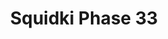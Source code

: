 ---
slug: squidki-phase-33
title: Squidki Phase 33
description: "Squidki Phase 33 is an exciting online game. Play for free directly in your browser!"
icon: /images/new_mods/Sprunki Phase 33.png
url: https://wowtbc.net/sprunkin/phase33/index.html
previewImage: /images/new_mods/Sprunki Phase 33.png
type: new mods

# SEO配置
seo:
  title: "Squidki Phase 33 - Play Free Online Game | Fun Browser Games"
  description: "Squidki Phase 33 - Play this fun online game for free in your browser. No download required!"
  ogImage: "/images/new_mods/Sprunki Phase 33.png"
  keywords: "squidki-phase-33, online game, browser game, free game, new mods game, play online"

videoUrls:
  - https://www.youtube.com/embed/example1
  - https://www.youtube.com/embed/example2

whyPlay:
  title: "Why Play Squidki Phase 33?"
  items:
    - "Immersive Gameplay: Squidki Phase 33 offers an engaging and immersive gaming experience that will keep you entertained for hours"
    - "Challenging Levels: Test your skills with increasingly difficult challenges and obstacles"
    - "Beautiful Graphics: Enjoy stunning visuals and smooth animations that bring the game world to life"
    - "Regular Updates: New content and features are added regularly to keep the game fresh and exciting"
    - "Free to Play: Experience all the fun without spending a penny"
    - "Community Features: Connect with other players, share strategies, and compete for high scores"
    - "Cross-Platform: Play on any device with a web browser, no downloads required"

features:
  title: "Key Features of Squidki Phase 33"
  image: "/images/new_mods/Sprunki Phase 33.png"
  items:
    - "Intuitive Controls: Easy to learn controls make Squidki Phase 33 accessible for players of all skill levels"
    - "Multiple Game Modes: Enjoy various gameplay options that provide different challenges and experiences"
    - "Character Customization: Personalize your gaming experience with unique characters and items"
    - "Achievement System: Complete special tasks to earn rewards and recognition"
    - "Leaderboards: Compete with players worldwide and see who can achieve the highest scores"

characteristics:
  title: "Game Characteristics"
  image: "/images/new_mods/Sprunki Phase 33.png"
  items:
    - "Genre: New mods game with elements of strategy and skill"
    - "Difficulty: Suitable for both casual gamers and those seeking a challenge"
    - "Play Time: Quick sessions or extended gameplay, depending on your preference"
    - "Art Style: Vibrant and engaging visuals that enhance the gaming experience"
    - "Sound Design: Immersive audio that complements the gameplay perfectly"

info: "Squidki Phase 33 is an exciting online game that offers players a unique and engaging gaming experience. With its intuitive controls, stunning visuals, and challenging gameplay, Squidki Phase 33 provides hours of entertainment for players of all ages and skill levels. Whether you're looking for a quick gaming session during a break or an extended play session, Squidki Phase 33 delivers an immersive experience that will keep you coming back for more. The game features multiple levels of increasing difficulty, ensuring that players are constantly challenged as they progress. With regular updates adding new content and features, Squidki Phase 33 remains fresh and exciting, providing endless entertainment options for its growing community of players."

howToPlayIntro: "Welcome to Squidki Phase 33! This guide will walk you through the basics and help you master the game. Whether you're a beginner or looking to improve your skills, these tips and instructions will enhance your gaming experience."

howToPlaySteps:
  - title: "Getting Started"
    description: "Begin your Squidki Phase 33 adventure by familiarizing yourself with the controls. Use your keyboard or mouse to navigate through the game interface. The tutorial will guide you through the basic mechanics and help you understand the objectives."
  - title: "Understanding the Objectives"
    description: "In Squidki Phase 33, your main goal is to progress through levels by completing specific objectives. Each level presents unique challenges that require different strategies and approaches."
  - title: "Mastering the Controls"
    description: "Practice using the controls to improve your precision and reaction time. Squidki Phase 33 requires quick reflexes and strategic thinking to overcome obstacles and defeat opponents."
  - title: "Utilizing Power-ups"
    description: "Collect power-ups throughout the game to enhance your abilities and overcome difficult challenges. Each power-up offers unique advantages that can be crucial for success."
  - title: "Developing Strategies"
    description: "As you progress in Squidki Phase 33, develop effective strategies for different scenarios. Analyze patterns, anticipate challenges, and adapt your approach to maximize your performance."

faq:
  title: "Frequently Asked Questions about Squidki Phase 33"
  items:
    - question: "Is Squidki Phase 33 free to play?"
      answer: "Yes, Squidki Phase 33 is completely free to play directly in your web browser. No downloads or purchases are required to enjoy the full game experience."
    - question: "Can I play Squidki Phase 33 on mobile devices?"
      answer: "Yes, Squidki Phase 33 is optimized for both desktop and mobile play. You can enjoy the game on any device with a web browser and internet connection."
    - question: "Are there any in-game purchases?"
      answer: "While Squidki Phase 33 is free to play, there may be optional in-game purchases available for cosmetic items or additional features that don't affect core gameplay."
    - question: "How often is Squidki Phase 33 updated?"
      answer: "The developers regularly update Squidki Phase 33 with new content, features, and improvements based on player feedback and game performance."
    - question: "Can I play Squidki Phase 33 offline?"
      answer: "Currently, Squidki Phase 33 requires an internet connection to play as it's a browser-based online game."
    - question: "Is Squidki Phase 33 suitable for children?"
      answer: "Yes, Squidki Phase 33 is designed to be family-friendly and suitable for players of all ages."
    - question: "How do I report bugs or issues?"
      answer: "If you encounter any problems while playing Squidki Phase 33, you can report them through the game's support page or contact the developers directly through their website."
    - question: "Still Have Questions?"
      answer: "If you have additional questions about Squidki Phase 33 that aren't covered in this FAQ, please visit our support center or contact our customer service team for assistance."
---
